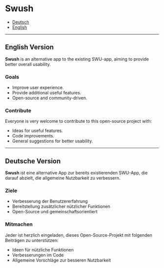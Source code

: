 # Swush

- [Deutsch](#deutsche-version)
- [English](#english-version)

---

## English Version

**Swush** is an alternative app to the existing SWU-app, aiming to provide better overall usability. 

### Goals
- Improve user experience.
- Provide additional useful features.
- Open-source and community-driven.

### Contribute
Everyone is very welcome to contribute to this open-source project with:
- Ideas for useful features.
- Code improvements.
- General suggestions for better usability.

---

## Deutsche Version

**Swush** ist eine alternative App zur bereits existierenden SWU-App, die darauf abzielt, die allgemeine Nutzbarkeit zu verbessern.

### Ziele
- Verbesserung der Benutzererfahrung
- Bereitstellung zusätzlicher nützlicher Funktionen
- Open-Source und gemeinschaftsorientiert

### Mitmachen
Jeder ist herzlich eingeladen, dieses Open-Source-Projekt mit folgenden Beiträgen zu unterstützen:
- Ideen für nützliche Funktionen
- Verbesserungen im Code
- Allgemeine Vorschläge zur besseren Nutzbarkeit
